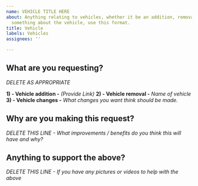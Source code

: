 ```yaml
---
name: VEHICLE TITLE HERE
about: Anything relating to vehicles, whether it be an addition, removal or changing
  something about the vehicle, use this format.
title: Vehicle
labels: Vehicles
assignees: ''

---
```


<h2>What are you requesting?</h2>

*DELETE AS APPROPRIATE*

**1) - Vehicle addition -** *(Provide Link)*
**2) - Vehicle removal -** *Name of vehicle*
**3) - Vehicle changes -** *What changes you want think should be made.*

<h2>Why are you making this request?</h2>

*DELETE THIS LINE - What improvements / benefits do you think this will have and why?*

<h2>Anything to support the above?</h2>

*DELETE THIS LINE - If you have any pictures or videos to help with the above*
